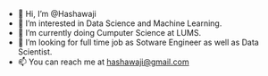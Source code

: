 - 👋 Hi, I’m @Hashawaji
- 👀 I’m interested in Data Science and Machine Learning.
- 🌱 I’m currently doing Cumputer Science at LUMS.
- 💞️ I’m looking for full time job as Sotware Engineer as well as Data Scientist.
- 📫 You can reach me at hashawaji@gmail.com

